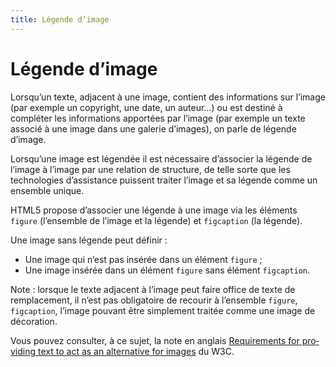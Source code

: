 ```yaml
---
title: Légende d’image
---
```


# Légende d’image


Lorsqu’un texte, adjacent à une image, contient des informations sur l’image (par exemple un copyright, une date, un auteur…) ou est destiné à compléter les informations apportées par l’image (par exemple un texte associé à une image dans une galerie d’images), on parle de légende d’image.

Lorsqu’une image est légendée il est nécessaire d’associer la légende de l’image à l’image par une relation de structure, de telle sorte que les technologies d’assistance puissent traiter l’image et sa légende comme un ensemble unique.

HTML5 propose d’associer une légende à une image via les éléments `figure` (l’ensemble de l’image et la légende) et `figcaption` (la légende).

Une image sans légende peut définir :

- Une image qui n’est pas insérée dans un élément `figure` ;
- Une image insérée dans un élément `figure` sans élément `figcaption`.

Note : lorsque le texte adjacent à l’image peut faire office de texte de remplacement, il n’est pas obligatoire de recourir à l’ensemble `figure`, `figcaption`, l’image pouvant être simplement traitée comme une image de décoration.

Vous pouvez consulter, à ce sujet, la note en anglais <span lang="en">[Requirements for providing text to act as an alternative for images](https://www.w3.org/TR/html51/semantics-embedded-content.html#alt-text)</span> du W3C.
